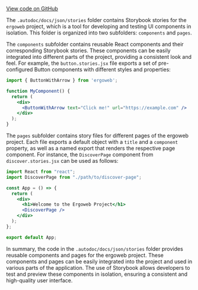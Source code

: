 [View code on GitHub](https://github.com/ergoplatform/ergoweb/.autodoc/docs/json/stories)

The `.autodoc/docs/json/stories` folder contains Storybook stories for the `ergoweb` project, which is a tool for developing and testing UI components in isolation. This folder is organized into two subfolders: `components` and `pages`.

The `components` subfolder contains reusable React components and their corresponding Storybook stories. These components can be easily integrated into different parts of the project, providing a consistent look and feel. For example, the `button.stories.jsx` file exports a set of pre-configured Button components with different styles and properties:

```jsx
import { ButtonWithArrow } from 'ergoweb';

function MyComponent() {
  return (
    <div>
      <ButtonWithArrow text="Click me!" url="https://example.com" />
    </div>
  );
}
```

The `pages` subfolder contains story files for different pages of the ergoweb project. Each file exports a default object with a `title` and a `component` property, as well as a named export that renders the respective page component. For instance, the `DiscoverPage` component from `discover.stories.jsx` can be used as follows:

```jsx
import React from "react";
import DiscoverPage from "./path/to/discover-page";

const App = () => {
  return (
    <div>
      <h1>Welcome to the Ergoweb Project</h1>
      <DiscoverPage />
    </div>
  );
};

export default App;
```

In summary, the code in the `.autodoc/docs/json/stories` folder provides reusable components and pages for the ergoweb project. These components and pages can be easily integrated into the project and used in various parts of the application. The use of Storybook allows developers to test and preview these components in isolation, ensuring a consistent and high-quality user interface.
